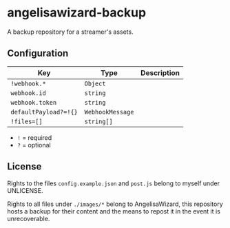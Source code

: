 # angelisawizard-backup

A backup repository for a streamer's assets.

## Configuration

| Key                   | Type             | Description |
| --------------------- | ---------------- | ----------- |
| `!webhook.*`          | `Object`         |             |
| `webhook.id`          | `string`         |             |
| `webhook.token`       | `string`         |             |
| `defaultPayload?=!{}` | `WebhookMessage` |             |
| `!files=[]`           | `string[]`       |             |

-   `!` = required
-   `?` = optional

## License

Rights to the files `config.example.json` and `post.js` belong to myself under UNLICENSE.

Rights to all files under `./images/*` belong to AngelisaWizard, this repository hosts a backup for their content and the means to repost it in the event it is unrecoverable.
